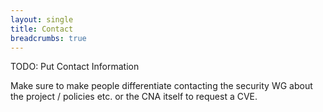 ```yaml
---
layout: single
title: Contact
breadcrumbs: true
---
```


TODO: Put Contact Information

Make sure to make people differentiate contacting the security WG about the project / policies etc. or the CNA itself to request a CVE.